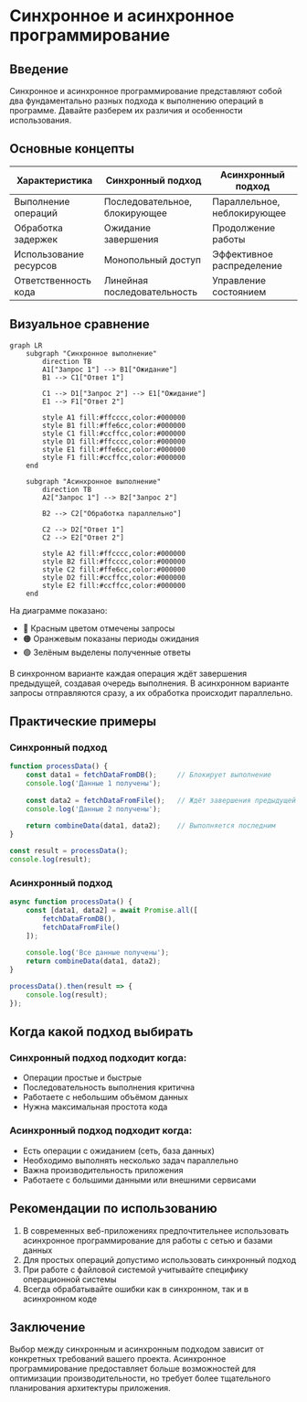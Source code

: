 # Синхронное и асинхронное программирование
## Введение

Синхронное и асинхронное программирование представляют собой два фундаментально разных подхода к выполнению операций в программе. Давайте разберем их различия и особенности использования.

## Основные концепты

| Характеристика | Синхронный подход | Асинхронный подход |
| --- | --- | --- |
| Выполнение операций | Последовательное, блокирующее | Параллельное, неблокирующее |
| Обработка задержек | Ожидание завершения | Продолжение работы |
| Использование ресурсов | Монопольный доступ | Эффективное распределение |
| Ответственность кода | Линейная последовательность | Управление состоянием |

## Визуальное сравнение

```mermaid
graph LR
    subgraph "Синхронное выполнение"
        direction TB
        A1["Запрос 1"] --> B1["Ожидание"]
        B1 --> C1["Ответ 1"]
        
        C1 --> D1["Запрос 2"] --> E1["Ожидание"]
        E1 --> F1["Ответ 2"]
        
        style A1 fill:#ffcccc,color:#000000
        style B1 fill:#ffe6cc,color:#000000
        style C1 fill:#ccffcc,color:#000000
        style D1 fill:#ffcccc,color:#000000
        style E1 fill:#ffe6cc,color:#000000
        style F1 fill:#ccffcc,color:#000000
    end
    
    subgraph "Асинхронное выполнение"
        direction TB
        A2["Запрос 1"] --> B2["Запрос 2"]
        
        B2 --> C2["Обработка параллельно"]
        
        C2 --> D2["Ответ 1"]
        C2 --> E2["Ответ 2"]
        
        style A2 fill:#ffcccc,color:#000000
        style B2 fill:#ffcccc,color:#000000
        style C2 fill:#ffe6cc,color:#000000
        style D2 fill:#ccffcc,color:#000000
        style E2 fill:#ccffcc,color:#000000
    end
```

На диаграмме показано:
- 🔴 Красным цветом отмечены запросы
- 🟠 Оранжевым показаны периоды ожидания
- 🟢 Зелёным выделены полученные ответы

В синхронном варианте каждая операция ждёт завершения предыдущей, создавая очередь выполнения. В асинхронном варианте запросы отправляются сразу, а их обработка происходит параллельно.

## Практические примеры

### Синхронный подход
```javascript
function processData() {
    const data1 = fetchDataFromDB();     // Блокирует выполнение
    console.log('Данные 1 получены');
    
    const data2 = fetchDataFromFile();   // Ждёт завершения предыдущей операции
    console.log('Данные 2 получены');
    
    return combineData(data1, data2);    // Выполняется последним
}

const result = processData();
console.log(result);
```

### Асинхронный подход
```javascript
async function processData() {
    const [data1, data2] = await Promise.all([
        fetchDataFromDB(),
        fetchDataFromFile()
    ]);
    
    console.log('Все данные получены');
    return combineData(data1, data2);
}

processData().then(result => {
    console.log(result);
});
```

## Когда какой подход выбирать

### Синхронный подход подходит когда:
- Операции простые и быстрые
- Последовательность выполнения критична
- Работаете с небольшим объёмом данных
- Нужна максимальная простота кода

### Асинхронный подход подходит когда:
- Есть операции с ожиданием (сеть, база данных)
- Необходимо выполнять несколько задач параллельно
- Важна производительность приложения
- Работаете с большими данными или внешними сервисами

## Рекомендации по использованию

1. В современных веб-приложениях предпочтительнее использовать асинхронное программирование для работы с сетью и базами данных
2. Для простых операций допустимо использовать синхронный подход
3. При работе с файловой системой учитывайте специфику операционной системы
4. Всегда обрабатывайте ошибки как в синхронном, так и в асинхронном коде

## Заключение

Выбор между синхронным и асинхронным подходом зависит от конкретных требований вашего проекта. Асинхронное программирование предоставляет больше возможностей для оптимизации производительности, но требует более тщательного планирования архитектуры приложения.
